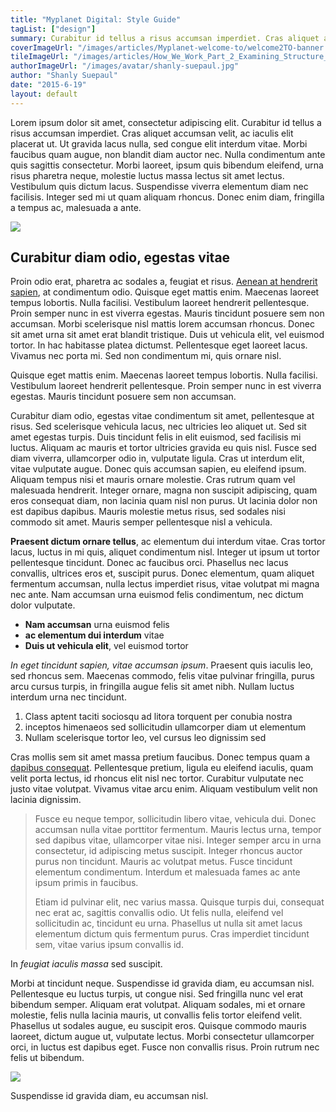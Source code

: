 ```yaml
---
title: "Myplanet Digital: Style Guide"
tagList: ["design"]
summary: Curabitur id tellus a risus accumsan imperdiet. Cras aliquet accumsan velit, ac iaculis elit placerat ut. Morbi laoreet, ipsum quis bibendum eleifend, urna risus pharetra neque, molestie luctus massa lectus sit amet lectus.
coverImageUrl: "/images/articles/Myplanet-welcome-to/welcome2TO-banner.jpg"
tileImageUrl: "/images/articles/How_We_Work_Part_2_Examining_Structure_&_Roles/tile.jpg"
authorImageUrl: "/images/avatar/shanly-suepaul.jpg"
author: "Shanly Suepaul"
date: "2015-6-19"
layout: default
---
```


Lorem ipsum dolor sit amet, consectetur adipiscing elit. Curabitur id tellus a risus accumsan imperdiet. Cras aliquet accumsan velit, ac iaculis elit placerat ut. Ut gravida lacus nulla, sed congue elit interdum vitae. Morbi faucibus quam augue, non blandit diam auctor nec. Nulla condimentum ante quis sagittis consectetur. Morbi laoreet, ipsum quis bibendum eleifend, urna risus pharetra neque, molestie luctus massa lectus sit amet lectus. Vestibulum quis dictum lacus. Suspendisse viverra elementum diam nec facilisis. Integer sed mi ut quam aliquam rhoncus. Donec enim diam, fringilla a tempus ac, malesuada a ante.

![](/images/articles/Myplanet-welcome-to/welcome2TO-1.jpg)
<p class="underline"></p>

## Curabitur diam odio, egestas vitae

Proin odio erat, pharetra ac sodales a, feugiat et risus. [Aenean at hendrerit sapien](http://myplanetdigital.com), at condimentum odio. Quisque eget mattis enim. Maecenas laoreet tempus lobortis. Nulla facilisi. Vestibulum laoreet hendrerit pellentesque. Proin semper nunc in est viverra egestas. Mauris tincidunt posuere sem non accumsan. Morbi scelerisque nisl mattis lorem accumsan rhoncus. Donec sit amet urna sit amet erat blandit tristique. Duis ut vehicula elit, vel euismod tortor. In hac habitasse platea dictumst. Pellentesque eget laoreet lacus. Vivamus nec porta mi. Sed non condimentum mi, quis ornare nisl.

<div class="callout"><p>Quisque eget mattis enim. Maecenas laoreet tempus lobortis. Nulla facilisi. Vestibulum laoreet hendrerit pellentesque. Proin semper nunc in est viverra egestas. Mauris tincidunt posuere sem non accumsan.</p></div>

Curabitur diam odio, egestas vitae condimentum sit amet, pellentesque at risus. Sed scelerisque vehicula lacus, nec ultricies leo aliquet ut. Sed sit amet egestas turpis. Duis tincidunt felis in elit euismod, sed facilisis mi luctus. Aliquam ac mauris et tortor ultricies gravida eu quis nisl. Fusce sed diam viverra, ullamcorper odio in, vulputate ligula. Cras ut interdum elit, vitae vulputate augue. Donec quis accumsan sapien, eu eleifend ipsum. Aliquam tempus nisi et mauris ornare molestie. Cras rutrum quam vel malesuada hendrerit. Integer ornare, magna non suscipit adipiscing, quam eros consequat diam, non lacinia quam nisl non purus. Ut lacinia dolor non est dapibus dapibus. Mauris molestie metus risus, sed sodales nisi commodo sit amet. Mauris semper pellentesque nisl a vehicula.

**Praesent dictum ornare tellus**, ac elementum dui interdum vitae. Cras tortor lacus, luctus in mi quis, aliquet condimentum nisl. Integer ut ipsum ut tortor pellentesque tincidunt. Donec ac faucibus orci. Phasellus nec lacus convallis, ultrices eros et, suscipit purus. Donec elementum, quam aliquet fermentum accumsan, nulla lectus imperdiet risus, vitae volutpat mi magna nec ante. Nam accumsan urna euismod felis condimentum, nec dictum dolor vulputate.

* **Nam accumsan** urna euismod felis
* **ac elementum dui interdum** vitae
* **Duis ut vehicula elit**, vel euismod tortor

*In eget tincidunt sapien, vitae accumsan ipsum*. Praesent quis iaculis leo, sed rhoncus sem. Maecenas commodo, felis vitae pulvinar fringilla, purus arcu cursus turpis, in fringilla augue felis sit amet nibh. Nullam luctus interdum urna nec tincidunt. 

1. Class aptent taciti sociosqu ad litora torquent per conubia nostra
2. inceptos himenaeos sed sollicitudin ullamcorper diam ut elementum
3. Nullam scelerisque tortor leo, vel cursus leo dignissim sed

Cras mollis sem sit amet massa pretium faucibus. Donec tempus quam a [dapibus consequat](http://myplanetdigital.com). Pellentesque pretium, ligula eu eleifend iaculis, quam velit porta lectus, id rhoncus elit nisl nec tortor. Curabitur vulputate nec justo vitae volutpat. Vivamus vitae arcu enim. Aliquam vestibulum velit non lacinia dignissim.

<blockquote><p>Fusce eu neque tempor, sollicitudin libero vitae, vehicula dui. Donec accumsan nulla vitae porttitor fermentum. Mauris lectus urna, tempor sed dapibus vitae, ullamcorper vitae nisi. Integer semper arcu in urna consectetur, id adipiscing metus suscipit. Integer rhoncus auctor purus non tincidunt. Mauris ac volutpat metus. Fusce tincidunt elementum condimentum. Interdum et malesuada fames ac ante ipsum primis in faucibus.</p><p> Etiam id pulvinar elit, nec varius massa. Quisque turpis dui, consequat nec erat ac, sagittis convallis odio. Ut felis nulla, eleifend vel sollicitudin ac, tincidunt eu urna. Phasellus ut nulla sit amet lacus elementum dictum quis fermentum purus. Cras imperdiet tincidunt sem, vitae varius ipsum convallis id.</p></blockquote>
<p class="underline"><span>In <em>feugiat iaculis massa</em> sed suscipit.</span></p>

Morbi at tincidunt neque. Suspendisse id gravida diam, eu accumsan nisl. Pellentesque eu luctus turpis, ut congue nisi. Sed fringilla nunc vel erat bibendum semper. Aliquam erat volutpat. Aliquam sodales, mi et ornare molestie, felis nulla lacinia mauris, ut convallis felis tortor eleifend velit. Phasellus ut sodales augue, eu suscipit eros. Quisque commodo mauris laoreet, dictum augue ut, vulputate lectus. Morbi consectetur ullamcorper orci, in luctus est dapibus eget. Fusce non convallis risus. Proin rutrum nec felis ut bibendum.

![](/images/articles/Myplanet-welcome-to/welcome2TO-1.jpg)
<p class="underline"><span>Suspendisse id gravida diam, eu accumsan nisl.</span></p>

